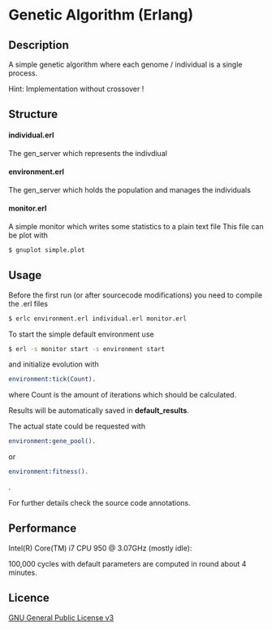 Genetic Algorithm (Erlang)
==========================

## Description
A simple genetic algorithm where each genome / individual is a single process.

Hint: Implementation without crossover !

## Structure

#### individual.erl
The gen_server which represents the indivdiual
#### environment.erl
The gen_server which holds the population and manages the individuals
#### monitor.erl
A simple monitor which writes some statistics to a plain text file
This file can be plot with
```sh
$ gnuplot simple.plot
```

## Usage

Before the first run (or after sourcecode modifications) you need to compile the .erl files
```sh
$ erlc environment.erl individual.erl monitor.erl
```

To start the simple default environment use
```sh
$ erl -s monitor start -s environment start
```

and initialize evolution with
```erlang
environment:tick(Count).
```
where Count is the amount of iterations which should be calculated.

Results will be automatically saved in __default_results__.

The actual state could be requested with
```erlang
environment:gene_pool().
```
or
```erlang
environment:fitness().
```
.

For further details check the source code annotations.

## Performance

Intel(R) Core(TM) i7 CPU 950 @ 3.07GHz (mostly idle):

100,000 cycles with default parameters are computed in round about 4 minutes.

## Licence
[GNU General Public License v3](http://www.gnu.org/licenses/gpl.html)
